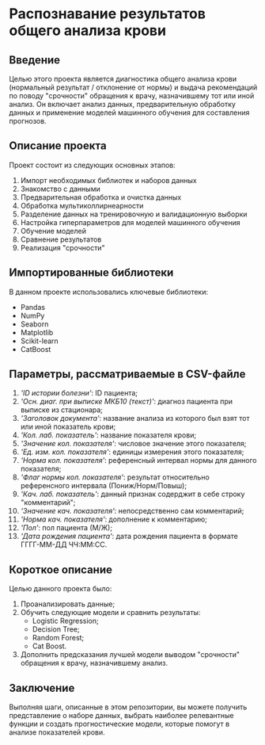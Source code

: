# Распознавание результатов общего анализа крови

## Введение

Целью этого проекта является диагностика общего анализа крови (нормальный результат / отклонение от нормы) и выдача рекомендаций по поводу "срочности" обращения к врачу, назначившему тот или иной анализ. Он включает анализ данных, предварительную обработку данных и применение моделей машинного обучения для составления прогнозов.


## Описание проекта

Проект состоит из следующих основных этапов:
1) Импорт необходимых библиотек и наборов данных
2) Знакомство с данными
3) Предварительная обработка и очистка данных
4) Обработка мультиколлирнеарности
5) Разделение данных на тренировочную и валидационную выборки
6) Настройка гиперпараметров для моделей машинного обучения
7) Обучение моделей 
8) Сравнение результатов
9) Реализация "срочности"

## Импортированные библиотеки

В данном проекте использовались ключевые библиотеки:
* Pandas
* NumPy
* Seaborn
* Matplotlib
* Scikit-learn
* CatBoost

## Параметры, рассматриваемые в CSV-файле

1) *'ID истории болезни'*: ID пациента;
2) *'Осн. диаг. при выписке МКБ10 (текст)'*: диагноз пациента при выписке из стационара;
3) *'Заголовок документа'*: название анализа из которого был взят тот или иной показатель крови;
4) *'Кол. лаб. показатель'*: название показателя крови;
5) *'Значение кол. показателя'*: числовое значение этого показателя;
6) *'Ед. изм. кол. показателя'*: единицы измерения этого показателя;
7) *'Норма кол. показателя'*: референсный интервал нормы для данного показателя;
8) *'Флаг нормы кол. показателя'*: результат относительно референсного интервала (Пониж/Норм/Повыш);
9) *'Кач. лаб. показатель'*: данный признак содерджит в себе строку "комментарий";
10) *'Значение кач. показателя'*: непосредственно сам комментарий;
11) *'Норма кач. показателя'*: дополнение к комментарию;
12) *'Пол'*: пол пациента (М/Ж);
13) *'Дата рождения пациента'*: дата рождения пациента в формате ГГГГ-ММ-ДД ЧЧ:ММ:СС.

## Короткое описание

Целью данного проекта было:
1) Проанализировать данные;
2) Обучить следующие модели и сравнить результаты:
    * Logistic Regression;
    * Decision Tree;
    * Random Forest;
    * Cat Boost.
3) Дополнить предсказания лучшей модели выводом "срочности" обращения к врачу, назначившему анализ.

## Заключение

Выполняя шаги, описанные в этом репозитории, вы можете получить представление о наборе данных, выбрать наиболее релевантные функции и создать прогностические модели, которые помогут в анализе показателей крови.